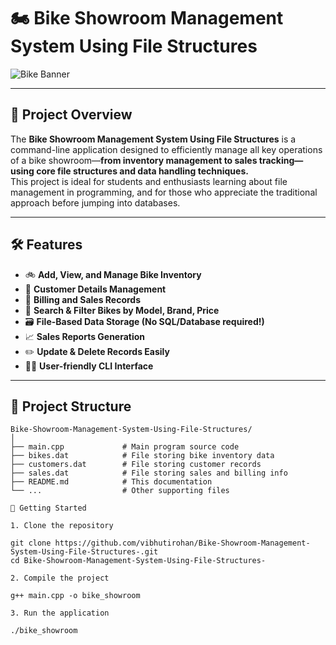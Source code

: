 # 🏍️ Bike Showroom Management System Using File Structures

![Bike Banner](https://images.unsplash.com/photo-1503736334956-4c8f8e92946d?auto=format&fit=crop&w=1050&q=80)

---

## 🚦 Project Overview

The **Bike Showroom Management System Using File Structures** is a command-line application designed to efficiently manage all key operations of a bike showroom—**from inventory management to sales tracking—using core file structures and data handling techniques.**  
This project is ideal for students and enthusiasts learning about file management in programming, and for those who appreciate the traditional approach before jumping into databases.

---

## 🛠️ Features

- 🚲 **Add, View, and Manage Bike Inventory**  
- 📝 **Customer Details Management**  
- 🧾 **Billing and Sales Records**  
- 🔎 **Search & Filter Bikes by Model, Brand, Price**  
- 🗃️ **File-Based Data Storage (No SQL/Database required!)**  
- 📈 **Sales Reports Generation**  
- ✏️ **Update & Delete Records Easily**  
- 👨‍💻 **User-friendly CLI Interface**

---

## 📂 Project Structure

```plaintext
Bike-Showroom-Management-System-Using-File-Structures/
│
├── main.cpp             # Main program source code
├── bikes.dat            # File storing bike inventory data
├── customers.dat        # File storing customer records
├── sales.dat            # File storing sales and billing info
├── README.md            # This documentation
└── ...                  # Other supporting files

🚀 Getting Started

1. Clone the repository

git clone https://github.com/vibhutirohan/Bike-Showroom-Management-System-Using-File-Structures-.git
cd Bike-Showroom-Management-System-Using-File-Structures-

2. Compile the project

g++ main.cpp -o bike_showroom

3. Run the application

./bike_showroom
